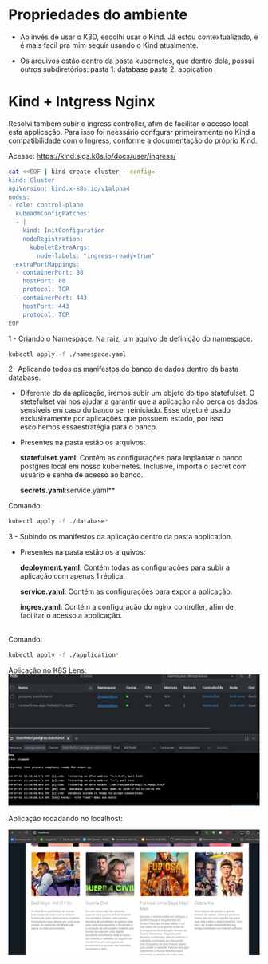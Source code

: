 # Propriedades do ambiente

- Ao invés de usar o K3D, escolhi usar o Kind. Já estou contextualizado, e é mais facil pra mim seguir usando o Kind atualmente.


- Os arquivos estão dentro da pasta kubernetes, que dentro dela, possui outros  subdiretórios:
    pasta 1: database
    pasta 2: appication


# Kind + Intgress Nginx
Resolvi também subir o ingress controller, afim de facilitar o acesso local  esta applicação. Para isso foi neessário confgurar primeiramente no Kind a compatibilidade com o Ingress, conforme a documentação do próprio Kind.

Acesse: https://kind.sigs.k8s.io/docs/user/ingress/

```bash 
cat <<EOF | kind create cluster --config=-
kind: Cluster
apiVersion: kind.x-k8s.io/v1alpha4
nodes:
- role: control-plane
  kubeadmConfigPatches:
  - |
    kind: InitConfiguration
    nodeRegistration:
      kubeletExtraArgs:
        node-labels: "ingress-ready=true"
  extraPortMappings:
  - containerPort: 80
    hostPort: 80
    protocol: TCP
  - containerPort: 443
    hostPort: 443
    protocol: TCP
EOF
```

1 - Criando o Namespace. Na raiz, um aquivo de definição do namespace.

```bash
kubectl apply -f ./namespace.yaml
```

2- Aplicando todos os manifestos do banco de dados dentro da basta database.

 - Diferente do da aplicação, iremos subir um objeto do tipo statefulset. O stetefulset vai nos ajudar a garantir que a aplicação não perca os dados sensiveis em caso do banco ser reiniciado. Esse objeto é usado exclusivamente por aplicações que possuem estado, por isso escolhemos essaestratégia para o banco.

 - Presentes na pasta estão os arquivos:
   
   **statefulset.yaml**: Contém as configurações para implantar o banco postgres local em nosso kubernetes. Inclusive, importa o secret com usuário e senha de acesso ao banco.<br/>

   **secrets.yaml**:service.yaml**


Comando:
```bash
kubectl apply -f ./database*
```

3 - Subindo os manifestos da aplicação dentro da pasta application.

 - Presentes na pasta estão os arquivos:
 
   **deployment.yaml**: Contém todas as configurações para subir a aplicação com apenas 1 réplica.<br/>

   **service.yaml**: Contém as configurações para expor a aplicação.<br/>

   **ingres.yaml**: Contém a configuração do nginx controller, afim de facilitar o acesso a applicação.<br/><br/>

Comando:
```bash
kubectl apply -f ./application*
```

Aplicação no K8S Lens:
![alt text](image.png)


Aplicação rodadando no localhost:

![alt text](image-1.png)

